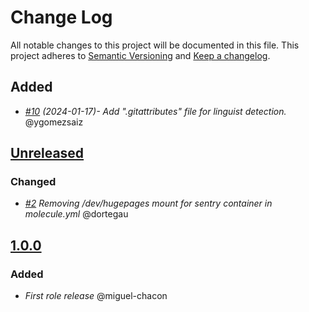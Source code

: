# Change Log
All notable changes to this project will be documented in this file.
This project adheres to [Semantic Versioning](http://semver.org/) and [Keep a changelog](https://github.com/olivierlacan/keep-a-changelog).

## Added
- *[#10](https://github.com/idealista/sentry_role/pull/10) (2024-01-17)- Add ".gitattributes" file for linguist detection.* @ygomezsaiz

## [Unreleased](https://github.com/idealista/sentry_role/tree/develop)

### Changed
- *[#2](https://github.com/idealista/sentry_role/issues/2) Removing /dev/hugepages mount for sentry container in molecule.yml* @dortegau

## [1.0.0](https://github.com/idealista/sentry_role/tree/1.0.0)
### Added
- *First role release* @miguel-chacon